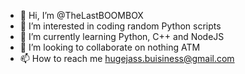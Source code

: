 - 👋 Hi, I’m @TheLastBOOMBOX
- 👀 I’m interested in coding random Python scripts
- 🌱 I’m currently learning Python, C++ and NodeJS
- 💞️ I’m looking to collaborate on nothing ATM
- 📫 How to reach me hugejass.buisiness@gmail.com

<!---
TheLastBOOMBOX/TheLastBOOMBOX is a ✨ special ✨ repository because its `README.md` (this file) appears on your GitHub profile.
You can click the Preview link to take a look at your changes.
--->
